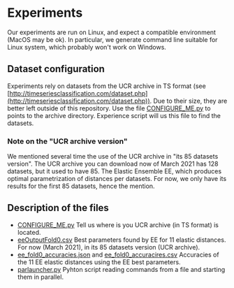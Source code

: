 # Experiments

Our experiments are run on Linux, and expect a compatible environment (MacOS may be ok).
In particular, we generate command line suitable for Linux system, which probably won't work on Windows.


## Dataset configuration
Experiments rely on datasets from the UCR archive in TS format
(see [http://timeseriesclassification.com/dataset.php](http://timeseriesclassification.com/dataset.php)).
Due to their size, they are better left outside of this repository.
Use the file [CONFIGURE_ME.py](./CONFIGURE_ME.py) to points to the archive directory.
Experience script will us this file to find the datasets.

### Note on the "UCR archive version"
We mentioned several time the use of the UCR archive in "its 85 datasets version".
The UCR archive you can download now of March 2021 has 128 datasets, but it used to have 85.
The Elastic Ensemble EE, which produces optimal parametrization of distances per datasets.
For now, we only have its results for the first 85 datasets, hence the mention.


## Description of the files
* [CONFIGURE_ME.py](./CONFIGURE_ME.py) Tell us where is you UCR archive (in TS format) is located. 
* [eeOutputFold0.csv](./eeOutputFold0.csv) Best parameters found by EE for 11 elastic distances. 
  For now (March 2021), in its 85 datasets version (UCR archive).
* [ee_fold0_accuracies.json](./ee_fold0_accuracies.json) and [ee_fold0_accuracires.csv](./ee_fold0_accuracies.csv)
  Accuracies of the 11 EE elastic distances using the EE best parameters.
* [parlauncher.py](./parlauncher.py) Pyhton script reading commands from a file and starting them in parallel.
